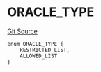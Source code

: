 # ORACLE_TYPE
[Git Source](https://github.com/thrackle-io/Tron_Internal/blob/1967bc8c4a91d28c4a17e06555cea67921b90fa3/src/economic/ruleStorage/RuleCodeData.sol)


```solidity
enum ORACLE_TYPE {
    RESTRICTED_LIST,
    ALLOWED_LIST
}
```

